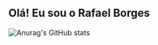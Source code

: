 ## Olá! Eu sou o Rafael Borges
![Anurag's GitHub stats](https://github-readme-stats.vercel.app/api?username=rafael-BM08&show-icons=true&theme=dark,discussions_started,discussions_answered,prs_merged,prs_merged_percentage)
